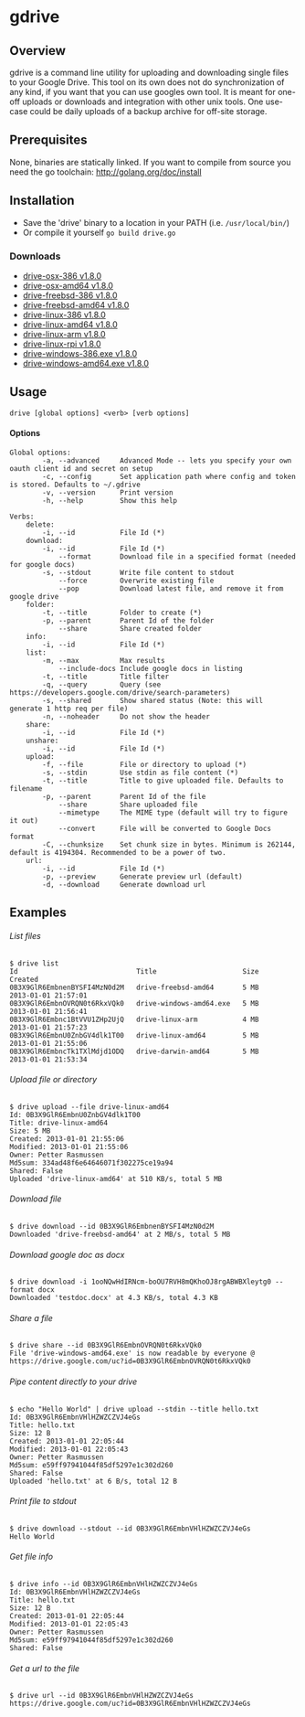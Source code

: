 gdrive
======


## Overview
gdrive is a command line utility for uploading and downloading single files to your Google Drive.
This tool on its own does not do synchronization of any kind, if you want that you can use googles own tool.
It is meant for one-off uploads or downloads and integration with other unix tools. One use-case could be
daily uploads of a backup archive for off-site storage.

## Prerequisites
None, binaries are statically linked.
If you want to compile from source you need the go toolchain: http://golang.org/doc/install

## Installation
- Save the 'drive' binary to a location in your PATH (i.e. `/usr/local/bin/`)
- Or compile it yourself `go build drive.go`

### Downloads
- [drive-osx-386 v1.8.0](https://drive.google.com/uc?id=0B3X9GlR6EmbnRTk0US0tTURrMkU)
- [drive-osx-amd64 v1.8.0](https://drive.google.com/uc?id=0B3X9GlR6EmbnVWtGWjBmNmhVeHM)
- [drive-freebsd-386 v1.8.0](https://drive.google.com/uc?id=0B3X9GlR6EmbnOE52RFJYMmtYTE0)
- [drive-freebsd-amd64 v1.8.0](https://drive.google.com/uc?id=0B3X9GlR6EmbnUllLb0Q4VG1OcGs)
- [drive-linux-386 v1.8.0](https://drive.google.com/uc?id=0B3X9GlR6EmbnSnVqdUFWSjJhbUU)
- [drive-linux-amd64 v1.8.0](https://drive.google.com/uc?id=0B3X9GlR6EmbnMHBMVWtKaEZXdDg)
- [drive-linux-arm v1.8.0](https://drive.google.com/uc?id=0B3X9GlR6EmbnT2ZNUFFkMmE2dms)
- [drive-linux-rpi v1.8.0](https://drive.google.com/uc?id=0B3X9GlR6EmbnRDJ1Z2Y4UWpWU00)
- [drive-windows-386.exe v1.8.0](https://drive.google.com/uc?id=0B3X9GlR6EmbnaGQxLWRrYmRMUEk)
- [drive-windows-amd64.exe v1.8.0](https://drive.google.com/uc?id=0B3X9GlR6EmbnLWphQWlDQkZCM00)

## Usage
    drive [global options] <verb> [verb options]

#### Options
    Global options:
            -a, --advanced     Advanced Mode -- lets you specify your own oauth client id and secret on setup
            -c, --config       Set application path where config and token is stored. Defaults to ~/.gdrive
            -v, --version      Print version
            -h, --help         Show this help

    Verbs:
        delete:
            -i, --id           File Id (*)
        download:
            -i, --id           File Id (*)
                --format       Download file in a specified format (needed for google docs)
            -s, --stdout       Write file content to stdout
                --force        Overwrite existing file
                --pop          Download latest file, and remove it from google drive
        folder:
            -t, --title        Folder to create (*)
            -p, --parent       Parent Id of the folder
                --share        Share created folder
        info:
            -i, --id           File Id (*)
        list:
            -m, --max          Max results
                --include-docs Include google docs in listing
            -t, --title        Title filter
            -q, --query        Query (see https://developers.google.com/drive/search-parameters)
            -s, --shared       Show shared status (Note: this will generate 1 http req per file)
            -n, --noheader     Do not show the header
        share:
            -i, --id           File Id (*)
        unshare:
            -i, --id           File Id (*)
        upload:
            -f, --file         File or directory to upload (*)
            -s, --stdin        Use stdin as file content (*)
            -t, --title        Title to give uploaded file. Defaults to filename
            -p, --parent       Parent Id of the file
                --share        Share uploaded file
                --mimetype     The MIME type (default will try to figure it out)
                --convert      File will be converted to Google Docs format
            -C, --chunksize    Set chunk size in bytes. Minimum is 262144, default is 4194304. Recommended to be a power of two.
        url:
            -i, --id           File Id (*)
            -p, --preview      Generate preview url (default)
            -d, --download     Generate download url

## Examples
###### List files
    $ drive list
    Id                             Title                     Size     Created
    0B3X9GlR6EmbnenBYSFI4MzN0d2M   drive-freebsd-amd64       5 MB     2013-01-01 21:57:01
    0B3X9GlR6EmbnOVRQN0t6RkxVQk0   drive-windows-amd64.exe   5 MB     2013-01-01 21:56:41
    0B3X9GlR6Embnc1BtVVU1ZHp2UjQ   drive-linux-arm           4 MB     2013-01-01 21:57:23
    0B3X9GlR6EmbnU0ZnbGV4dlk1T00   drive-linux-amd64         5 MB     2013-01-01 21:55:06
    0B3X9GlR6EmbncTk1TXlMdjd1ODQ   drive-darwin-amd64        5 MB     2013-01-01 21:53:34

###### Upload file or directory
    $ drive upload --file drive-linux-amd64
    Id: 0B3X9GlR6EmbnU0ZnbGV4dlk1T00
    Title: drive-linux-amd64
    Size: 5 MB
    Created: 2013-01-01 21:55:06
    Modified: 2013-01-01 21:55:06
    Owner: Petter Rasmussen
    Md5sum: 334ad48f6e64646071f302275ce19a94
    Shared: False
    Uploaded 'drive-linux-amd64' at 510 KB/s, total 5 MB

###### Download file
    $ drive download --id 0B3X9GlR6EmbnenBYSFI4MzN0d2M
    Downloaded 'drive-freebsd-amd64' at 2 MB/s, total 5 MB

###### Download google doc as docx
    $ drive download -i 1ooNQwHdIRNcm-boOU7RVH8mQKhoOJ8rgABWBXleytg0 --format docx
    Downloaded 'testdoc.docx' at 4.3 KB/s, total 4.3 KB

###### Share a file
    $ drive share --id 0B3X9GlR6EmbnOVRQN0t6RkxVQk0
    File 'drive-windows-amd64.exe' is now readable by everyone @ https://drive.google.com/uc?id=0B3X9GlR6EmbnOVRQN0t6RkxVQk0

###### Pipe content directly to your drive
    $ echo "Hello World" | drive upload --stdin --title hello.txt
    Id: 0B3X9GlR6EmbnVHlHZWZCZVJ4eGs
    Title: hello.txt
    Size: 12 B
    Created: 2013-01-01 22:05:44
    Modified: 2013-01-01 22:05:43
    Owner: Petter Rasmussen
    Md5sum: e59ff97941044f85df5297e1c302d260
    Shared: False
    Uploaded 'hello.txt' at 6 B/s, total 12 B

###### Print file to stdout
    $ drive download --stdout --id 0B3X9GlR6EmbnVHlHZWZCZVJ4eGs
    Hello World

###### Get file info
    $ drive info --id 0B3X9GlR6EmbnVHlHZWZCZVJ4eGs
    Id: 0B3X9GlR6EmbnVHlHZWZCZVJ4eGs
    Title: hello.txt
    Size: 12 B
    Created: 2013-01-01 22:05:44
    Modified: 2013-01-01 22:05:43
    Owner: Petter Rasmussen
    Md5sum: e59ff97941044f85df5297e1c302d260
    Shared: False

###### Get a url to the file
    $ drive url --id 0B3X9GlR6EmbnVHlHZWZCZVJ4eGs
    https://drive.google.com/uc?id=0B3X9GlR6EmbnVHlHZWZCZVJ4eGs

